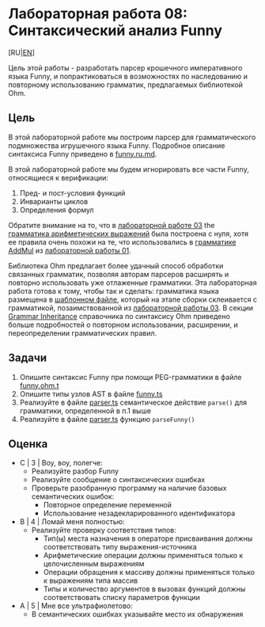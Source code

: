 # Лабораторная работа 08: Синтаксический анализ Funny

[RU|[EN](README.md)]

Цель этой работы - разработать парсер крошечного императивного языка Funny, и попрактиковаться в возможностях по наследованию и повторному использованию грамматик, предлагаемых библиотекой Ohm.

## Цель

В этой лабораторной работе мы построим парсер для грамматического подмножества игрушечного языка Funny. Подробное описание синтаксиса Funny приведено в [funny.ru.md](../funny.ru.md).

В этой лабораторной работе мы будем игнорировать все части Funny, относящиеся к верификации:

1. Пред- и пост-условия функций
2. Инварианты циклов
3. Определения формул

Обратите внимание на то, что в [лабораторной работе 03](../lab03/README.ru.md) the [грамматика арифметических выражений](../lab03/src/arith.ohm) была построена с нуля, хотя ее правила очень похожи на те, что использовались в [грамматике AddMul](../lab01/src/addmul.ohm) из [лабораторной работы 01](../lab01/README.md).

Библиотека Ohm предлагает более удачный способ обработки связанных грамматик, позволяя авторам парсеров расширять и повторно использовать уже отлаженные грамматики.
Эта лабораторная работа готова к тому, чтобы так и сделать: грамматика языка размещена в [шаблонном файле](./src/funny.ohm.t), который на этапе сборки склеивается с грамматикой, позаимствованной из [лабораторной работы 03](../lab03/README.ru.md). В секции [Grammar Inheritance](https://ohmjs.org/docs/syntax-reference#grammar-inheritance) справочника по синтаксису Ohm приведено больше подробностей о повторном использовании, расширении, и переопределении грамматических правил.

## Задачи

1. Опишите синтаксис Funny при помощи PEG-грамматики в файле [funny.ohm.t](./src/funny.ohm.t)
2. Опишите типы узлов AST в файле [funny.ts](./src/funny.ts)
3. Реализуйте в файле [parser.ts](./src/parser.ts) семантическое действие `parse()` для грамматики, определенной в п.1 выше
4. Реализуйте в файле [parser.ts](./src/parser.ts) функцию `parseFunny()`

## Оценка

- C | 3 | Воу, воу, полегче:
  - Реализуйте разбор Funny
  - Реализуйте сообщение о синтаксических ошибках
  - Проверьте разобранную программу на наличие базовых семантических ошибок:
    - Повторное определение переменной
    - Использование незадекларированного идентификатора
- B | 4 | Ломай меня полностью:
  - Реализуйте проверку соответствия типов:
    - Тип(ы) места назначения в операторе присваивания должны соответствовать типу выражения-источника
    - Арифметические операции должны применяться только к целочисленным выражениям
    - Операции обращения к массиву должны применяться только к выражениям типа массив
    - Типы и количество аргументов в вызовах функций должны соответствовать списку параметров функции
- A | 5 | Мне все ультрафиолетово:
  - В семантических ошибках указывайте место их обнаружения
  